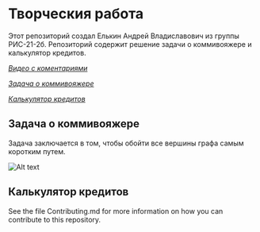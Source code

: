# Творческия работа

Этот репозиторий создал Елькин Андрей Владиславович из группы РИС-21-2б. Репозиторий содержит решение задачи о коммивояжере и калькулятор кредитов.

[*Видео с коментариями*](https://www.youtube.com/watch?v=CJlnWSI4Nwo)

[*Задача о коммивояжере*](https://github.com/ElkinAndrey/CreativeWork/tree/main/TravelingSalesman)

[*Калькулятор кредитов*](https://github.com/ElkinAndrey/CreativeWork/tree/main/Calculator)

## Задача о коммивояжере

Задача заключается в том, чтобы обойти все вершины графа самым коротким путем. 


![Alt text](https://github.com/ElkinAndrey/CreativeWork/row/main/Images/Calculator.png)


## Калькулятор кредитов

See the file Contributing.md for more information on how you can contribute to this repository.
